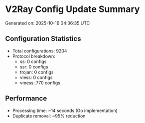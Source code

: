 # V2Ray Config Update Summary
Generated on: 2025-10-16 04:36:35 UTC

## Configuration Statistics
- Total configurations: 9204
- Protocol breakdown:
  - ss: 0 configs
  - ssr: 0 configs
  - trojan: 0 configs
  - vless: 0 configs
  - vmess: 770 configs

## Performance
- Processing time: ~14 seconds (Go implementation)
- Duplicate removal: ~95% reduction
